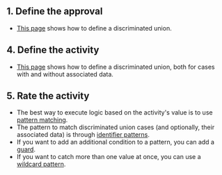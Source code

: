 ## 1. Define the approval

- [This page][define] shows how to define a discriminated union.

## 4. Define the activity

- [This page][define] shows how to define a discriminated union, both for cases with and without associated data.

## 5. Rate the activity

- The best way to execute logic based on the activity's value is to use [pattern matching][pattern-matching].
- The pattern to match discriminated union cases (and optionally, their associated data) is through [identifier patterns][identifier-patterns].
- If you want to add an additional condition to a pattern, you can add a [guard][guards].
- If you want to catch more than one value at once, you can use a [wildcard pattern][wildcard-patterns].

[define]: https://docs.microsoft.com/en-us/dotnet/fsharp/language-reference/discriminated-unions#remarks
[pattern-matching]: https://docs.microsoft.com/en-us/dotnet/fsharp/language-reference/pattern-matching
[identifier-patterns]: https://docs.microsoft.com/en-us/dotnet/fsharp/language-reference/pattern-matching#identifier-patterns
[wildcard-patterns]: https://docs.microsoft.com/en-us/dotnet/fsharp/language-reference/pattern-matching#wildcard-pattern
[guards]: https://docs.microsoft.com/en-us/dotnet/fsharp/language-reference/match-expressions#guards-on-patterns
